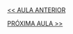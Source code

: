 [<< AULA ANTERIOR](https://github.com/pvreboucas/entrega-continua-cd/blob/aula-02/aulas/1-Antes%20da%20Entrega%20Cont%C3%ADnua.md)


[PRÓXIMA AULA >>](https://github.com/pvreboucas/entrega-continua-cd/blob/aula-02/aulas/4-Elementos%20Principais.md)
